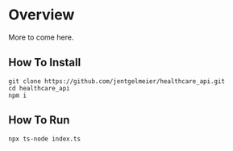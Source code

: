 # Overview

More to come here.

## How To Install

```
git clone https://github.com/jentgelmeier/healthcare_api.git
cd healthcare_api
npm i
```

## How To Run

```
npx ts-node index.ts
```